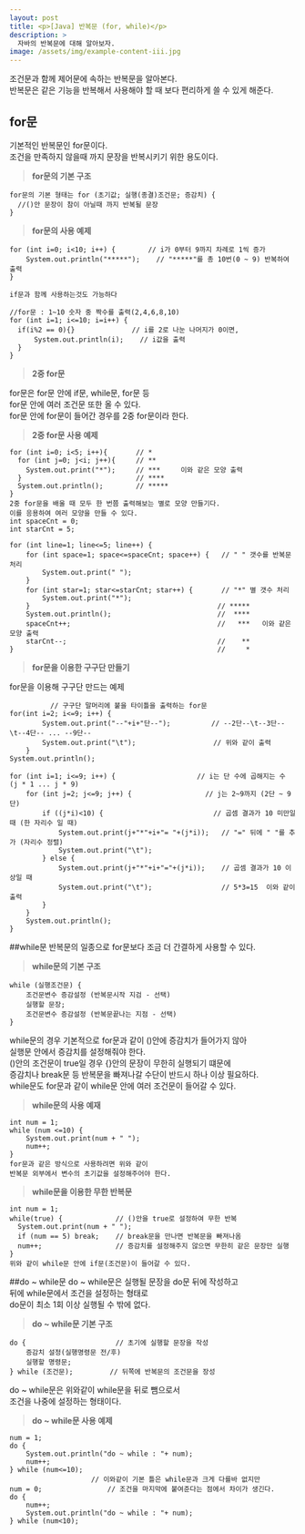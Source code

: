 ```yaml
---
layout: post
title: <p>[Java] 반복문 (for, while)</p>
description: >
  자바의 반복문에 대해 알아보자.
image: /assets/img/example-content-iii.jpg
---
```

 조건문과 함께 제어문에 속하는 반복문을 알아본다. <br>
 반복문은 같은 기능을 반복해서 사용해야 할 때 보다 편리하게 쓸 수 있게 해준다.


## for문
기본적인 반복문인 for문이다. <br>
조건을 만족하지 않을때 까지 문장을 반복시키기 위한 용도이다.

>**for문의 기본 구조**

~~~
for문의 기본 형태는 for (초기값; 실행(종결)조건문; 증감치) {
  //()안 문장이 참이 아닐때 까지 반복될 문장
}
~~~

>**for문의 사용 예제**

~~~
for (int i=0; i<10; i++) {        // i가 0부터 9까지 차례로 1씩 증가
	System.out.println("*****");    // "*****"를 총 10번(0 ~ 9) 반복하여 출력
}

if문과 함께 사용하는것도 가능하다

//for문 : 1~10 숫자 중 짝수를 출력(2,4,6,8,10)
for (int i=1; i<=10; i=i++) {
  if(i%2 == 0){}              // i를 2로 나눈 나머지가 0이면,
	  System.out.println(i);    // i값을 출력
  }
}
~~~


>**2중 for문**

for문은 for문 안에 if문, while문, for문 등 <br>
for문 안에 여러 조건문 또한 올 수 있다.<br>
for문 안에 for문이 들어간 경우를 2중 for문이라 한다.

>**2중 for문 사용 예제**

~~~
for (int i=0; i<5; i++){       // *    
  for (int j=0; j<i; j++){     // **  
    System.out.print("*");     // ***     이와 같은 모양 출력
  }                            // ****   
  System.out.println();        // ***** 
}
2중 for문을 배울 때 모두 한 번쯤 출력해보는 별로 모양 만들기다.
이를 응용하여 여러 모양을 만들 수 있다.
int spaceCnt = 0;
int starCnt = 5;

for (int line=1; line<=5; line++) {
	for (int space=1; space<=spaceCnt; space++) {   // " " 갯수를 반복문 처리
		System.out.print(" ");                        
	}
	for (int star=1; star<=starCnt; star++) {       // "*" 별 갯수 처리
		System.out.print("*");                        
	}                                              // *****     
	System.out.println();                          //  ****         
	spaceCnt++;                                    //   ***   이와 같은 모양 출력  
	starCnt--;                                     //    **  
}                                                  //     *    
~~~


>**for문을 이용한 구구단 만들기**

for문을 이용해 구구단 만드는 예제

~~~
          // 구구단 말머리에 붙을 타이틀을 출력하는 for문
for(int i=2; i<=9; i++) {           
		System.out.print("--"+i+"단--");          // --2단--\t--3단--\t--4단-- ... --9단-- 
		System.out.print("\t");                   // 위와 같이 출력
	}
System.out.println();

for (int i=1; i<=9; i++) {                    // i는 단 수에 곱해지는 수 (j * 1 ... j * 9)     
	for (int j=2; j<=9; j++) {                  // j는 2~9까지 (2단 ~ 9단)      
		if ((j*i)<10) {                           // 곱셈 결과가 10 미만일 때 (한 자리수 일 때)              
			System.out.print(j+"*"+i+"= "+(j*i));   // "=" 뒤에 " "를 추가 (자리수 정렬)                      
			System.out.print("\t");                             
		} else {                                          
			System.out.print(j+"*"+i+"="+(j*i));    // 곱셈 결과가 10 이상일 때              
			System.out.print("\t");                 // 5*3=15  이와 같이 출력          
		}                                                     
	}                                                     
	System.out.println();                                             
}                                                           
~~~


##while문
반복문의 일종으로 for문보다 조금 더 간결하게 사용할 수 있다.

>**while문의 기본 구조**

~~~
while (실행조건문) {
	조건문변수 증감설정 (반복문시작 지검 - 선택)
	실행할 문장;
	조건문변수 증감설정 (반복문끝나는 지점 - 선택)
}
~~~

while문의 경우 기본적으로 for문과 같이 ()안에 증감치가 들어가지 않아 <br>
실행문 안에서 증감치를 설정해줘야 한다.<br>
()안의 조건문이 true일 경우 {}안의 문장이 무한히 실행되기 떄문에<br>
증감치나 break문 등 반복문을 빠져나갈 수단이 반드시 하나 이상 필요하다.<br>
while문도 for문과 같이 while문 안에 여러 조건문이 들어갈 수 있다.


>**while문의 사용 예재**

~~~
int num = 1;
while (num <=10) {
	System.out.print(num + " ");
	num++;
}
for문과 같은 방식으로 사용하려면 위와 같이
반복문 외부에서 변수의 초기값을 설정해주어야 한다.
~~~

>**while문을 이용한 무한 반복문**

~~~
int num = 1;
while(true) {             // ()안을 true로 설정하여 무한 반복
  System.out.print(num + " ");
  if (num == 5) break;    // break문을 만나면 반복문을 빠져나옴
  num++;                  // 증감치를 설정해주지 않으면 무한히 같은 문장만 실행
}
위와 같이 while문 안에 if문(조건문)이 들어갈 수 있다.
~~~


##do ~ while문
do ~ while문은 실행될 문장을 do문 뒤에 작성하고 <br>
뒤에 while문에서 조건을 설정하는 형태로<br>
do문이 최소 1회 이상 실행될 수 밖에 없다.

>**do ~ while문 기본 구조**

~~~
do {                      // 초기에 실행할 문장을 작성
	증감치 설정(실행명령문 전/후)
	실행할 명령문;
} while (조건문);         // 뒤쪽에 반복문의 조건문을 장성
~~~

do ~ while문은 위와같이 while문을 뒤로 뺌으로서 <br>
조건을 나중에 설정하는 형태이다.

>**do ~ while문 사용 예제**

~~~
num = 1;
do {
	System.out.println("do ~ while : "+ num);
	num++;
} while (num<=10);
					// 이와같이 기본 틀은 while문과 크게 다를바 없지만
num = 0;                // 조건을 마지막에 붙여준다는 점에서 차이가 생긴다. 
do {
	num++;
	System.out.println("do ~ while : "+ num);
} while (num<10);
~~~

